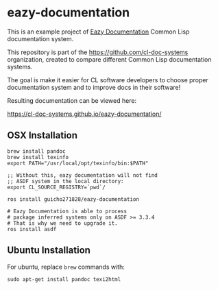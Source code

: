 # eazy-documentation

This is an example project of [Eazy Documentation](https://guicho271828.github.io/eazy-documentation/) Common Lisp documentation system.

This repository is part of the <https://github.com/cl-doc-systems> organization, created to compare different Common Lisp documentation systems.

The goal is make it easier for CL software developers to choose proper documentation system and to improve docs in their software!

Resulting documentation can be viewed here:

<https://cl-doc-systems.github.io/eazy-documentation/>

## OSX Installation

```
brew install pandoc
brew install texinfo
export PATH="/usr/local/opt/texinfo/bin:$PATH"

;; Without this, eazy documentation will not find
;; ASDF system in the local directory:
export CL_SOURCE_REGISTRY=`pwd`/

ros install guicho271828/eazy-documentation

# Eazy Documentation is able to process
# package inferred systems only on ASDF >= 3.3.4
# That is why we need to upgrade it.
ros install asdf
```

## Ubuntu Installation

For ubuntu, replace `brew` commands with:

```
sudo apt-get install pandoc texi2html
```
